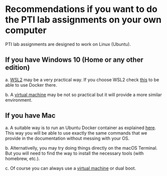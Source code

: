 # Recommendations if you want to do the PTI lab assignments on your own computer 

PTI lab assignments are designed to work on Linux (Ubuntu). 

## If you have Windows 10 (Home or any other edition)

a. [WSL2](./wsl.md) may be a very practical way. If you choose WSL2 check [this](./docker_wsl2.md) to be able to use Docker there.

b. A [virtual machine](./virtualmachine.md) may be not so practical but it will provide a more similar environment. 

## If you have Mac

a. A suitable way is to run an Ubuntu Docker container as explained [here](./docker_wsl2.md). This way you will be able to use exactly the same commands that we provide in the documentation without messing with your OS.

b. Alternativelly, you may try doing things directly on the macOS Terminal. But you will need to find the way to install the necessary tools (with homebrew, etc.). 

c. Of course you can always use a [virtual machine](./virtualmachine.md) or dual boot.




